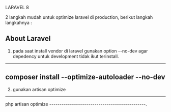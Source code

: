 
LARAVEL 8 

2 langkah mudah untuk optimize laravel di production, berikut langkah langkahnya :



## About Laravel

1. pada saat install vendor di laravel gunakan option --no-dev agar depedency untuk development tidak ikut terinstall.
------------------------------------------------------------------------------
composer install --optimize-autoloader --no-dev
------------------------------------------------------------------------------
2. gunakan artisan optimize
-----------------------------------------------
php artisan optimize
-----------------------------------------------.
